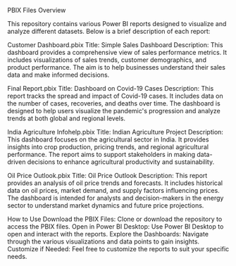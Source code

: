 PBIX Files Overview

This repository contains various Power BI reports designed to visualize and analyze different datasets. Below is a brief description of each report:

Customer Dashboard.pbix
Title: Simple Sales Dashboard
Description: This dashboard provides a comprehensive view of sales performance metrics. It includes visualizations of sales trends, customer demographics, and product performance. The aim is to help businesses understand their sales data and make informed decisions.

Final Report.pbix
Title: Dashboard on Covid-19 Cases
Description: This report tracks the spread and impact of Covid-19 cases. It includes data on the number of cases, recoveries, and deaths over time. The dashboard is designed to help users visualize the pandemic's progression and analyze trends at both global and regional levels.

India Agriculture Infohelp.pbix
Title: Indian Agriculture Project
Description: This dashboard focuses on the agricultural sector in India. It provides insights into crop production, pricing trends, and regional agricultural performance. The report aims to support stakeholders in making data-driven decisions to enhance agricultural productivity and sustainability.

Oil Price Outlook.pbix
Title: Oil Price Outlook
Description: This report provides an analysis of oil price trends and forecasts. It includes historical data on oil prices, market demand, and supply factors influencing prices. The dashboard is intended for analysts and decision-makers in the energy sector to understand market dynamics and future price projections.

How to Use
Download the PBIX Files: Clone or download the repository to access the PBIX files.
Open in Power BI Desktop: Use Power BI Desktop to open and interact with the reports.
Explore the Dashboards: Navigate through the various visualizations and data points to gain insights.
Customize if Needed: Feel free to customize the reports to suit your specific needs.


